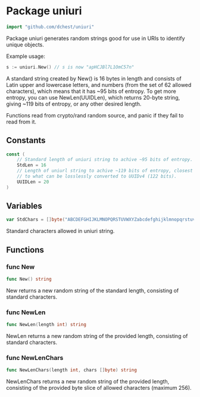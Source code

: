 Package uniuri
=====================

```go
import "github.com/dchest/uniuri"
```

Package uniuri generates random strings good for use in URIs to identify
unique objects.

Example usage:

```go
s := uniuri.New() // s is now "apHCJBl7L1OmC57n"
```

A standard string created by New() is 16 bytes in length and consists of
Latin upper and lowercase letters, and numbers (from the set of 62 allowed
characters), which means that it has ~95 bits of entropy. To get more
entropy, you can use NewLen(UUIDLen), which returns 20-byte string, giving
~119 bits of entropy, or any other desired length.

Functions read from crypto/rand random source, and panic if they fail to
read from it.


Constants
---------

```go
const (
    // Standard length of uniuri string to achive ~95 bits of entropy.
    StdLen = 16
    // Length of uniurl string to achive ~119 bits of entropy, closest
    // to what can be losslessly converted to UUIDv4 (122 bits).
    UUIDLen = 20
)
```



Variables
---------

```go
var StdChars = []byte("ABCDEFGHIJKLMNOPQRSTUVWXYZabcdefghijklmnopqrstuvwxyz0123456789")
```

Standard characters allowed in uniuri string.


Functions
---------

### func New

```go
func New() string
```

New returns a new random string of the standard length, consisting of
standard characters.

### func NewLen

```go
func NewLen(length int) string
```

NewLen returns a new random string of the provided length, consisting of
standard characters.

### func NewLenChars

```go
func NewLenChars(length int, chars []byte) string
```

NewLenChars returns a new random string of the provided length, consisting
of the provided byte slice of allowed characters (maximum 256).

